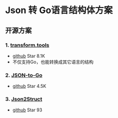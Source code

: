 # Json 转 Go语言结构体方案

## 开源方案

### 1. [transform.tools](https://transform.tools/json-to-go)

- [github](https://github.com/ritz078/transform) Star 8.1K
- 不仅支持Go，也能转换成其它语言的结构
    
### 2. [JSON-to-Go](https://mholt.github.io/json-to-go/) 

- [github](https://github.com/mholt/json-to-go) Star 4.5K


### 3. [Json2Struct](https://json2struct.mervine.net/)

- [github](https://github.com/jmervine/gojson-http) Star 93